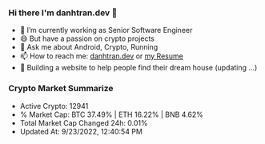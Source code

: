 ### Hi there I'm danhtran.dev 👋

- 🔭 I’m currently working as Senior Software Engineer
- 😄 But have a passion on crypto projects
- 💬 Ask me about Android, Crypto, Running 
- 📫 How to reach me: <a href="https://danhtran.dev" target="_blank">danhtran.dev</a> or <a href="Developer-Resume.pdf" target="_blank">my Resume</a>
- 🌱 Building a website to help people find their dream house (updating ...)

### Crypto Market Summarize
- Active Crypto: 12941
- % Market Cap: BTC 37.49% | ETH 16.22% | BNB 4.62%
- Total Market Cap Changed 24h: 0.01%
- Updated At: 9/23/2022, 12:40:54 PM
